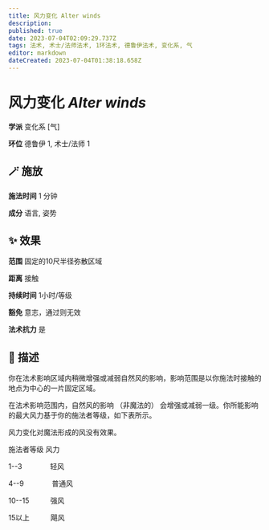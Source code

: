 ```yaml
---
title: 风力变化 Alter winds
description: 
published: true
date: 2023-07-04T02:09:29.737Z
tags: 法术, 术士/法师法术, 1环法术, 德鲁伊法术, 变化系, 气
editor: markdown
dateCreated: 2023-07-04T01:38:18.658Z
---
```


# **风力变化** *Alter winds*

**学派** 变化系 \[气\] 

**环位** 德鲁伊 1, 术士/法师 1

## 🪄 施放

**施法时间** 1 分钟

**成分** 语言, 姿势

## ✨ 效果  

**范围** 固定的10尺半径弥散区域

**距离** 接触  

**持续时间** 1小时/等级 

**豁免** 意志，通过则无效

**法术抗力** 是

## 📖 描述

你在法术影响区域内稍微增强或减弱自然风的影响，影响范围是以你施法时接触的地点为中心的一片固定区域。

在法术影响范围内，自然风的影响 （非魔法的） 会增强或减弱一级。你所能影响的最大风力基于你的施法者等级，如下表所示。

风力变化对魔法形成的风没有效果。

施法者等级  风力

1--3　　　　轻风

4--9　　　　普通风

10--15　　　强风

15以上　　　飓风
    
